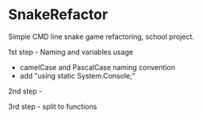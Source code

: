 # SnakeRefactor
Simple CMD line snake game refactoring, school project.


1st step - Naming and variables usage
- camelCase and PascalCase naming convention
- add "using static System.Console;"

2nd step - 


3rd step - split to functions



